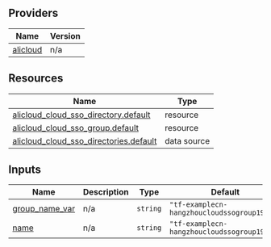 <!-- BEGIN_TF_DOCS -->
## Providers

| Name | Version |
|------|---------|
| <a name="provider_alicloud"></a> [alicloud](#provider\_alicloud) | n/a |

## Resources

| Name | Type |
|------|------|
| [alicloud_cloud_sso_directory.default](https://registry.terraform.io/providers/hashicorp/alicloud/latest/docs/resources/cloud_sso_directory) | resource |
| [alicloud_cloud_sso_group.default](https://registry.terraform.io/providers/hashicorp/alicloud/latest/docs/resources/cloud_sso_group) | resource |
| [alicloud_cloud_sso_directories.default](https://registry.terraform.io/providers/hashicorp/alicloud/latest/docs/data-sources/cloud_sso_directories) | data source |

## Inputs

| Name | Description | Type | Default | Required |
|------|-------------|------|---------|:--------:|
| <a name="input_group_name_var"></a> [group\_name\_var](#input\_group\_name\_var) | n/a | `string` | `"tf-examplecn-hangzhoucloudssogroup19155"` | no |
| <a name="input_name"></a> [name](#input\_name) | n/a | `string` | `"tf-examplecn-hangzhoucloudssogroup19155"` | no |
<!-- END_TF_DOCS -->    
